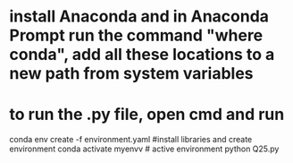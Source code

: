 # install Anaconda and in Anaconda Prompt run the command "where conda", add all these locations to a new path from system variables
# to run the .py file, open cmd and run
conda env create -f environment.yaml  #install libraries and create environment
conda activate myenvv # active environment
 python Q25.py